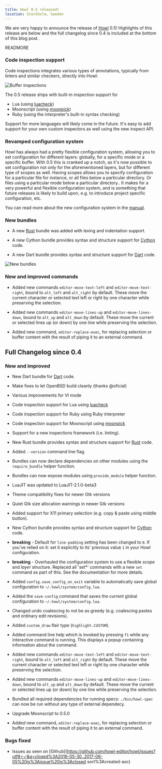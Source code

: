 ```yaml
---
title: Howl 0.5 released!
location: Stockholm, Sweden
---
```


We are very happy to announce the release of [Howl](http://howl.io/) 0.5!
Highlights of this release are below and the full changelog since 0.4 is
included at the bottom of this blog post.

READMORE

### Code inspection support

Code inspections integrates various types of annotations, typically from linters
and similar checkers, directly into Howl:

![Buffer inspections](/images/screenshots/monokai/buffer-inspect.png)

The 0.5 release ships with built-in inspection support for

- Lua (using [luacheck](https://github.com/mpeterv/luacheck))
- Moonscript (using [moonpick](https://github.com/nilnor/moonpick))
- Ruby (using the interpreter's built-in syntax checking)

Support for more languages will likely come in the future. It's easy to add
support for your own custom inspectors as well using the new inspect API.

### Revamped configuration system

Howl has always had a pretty flexible configuration system, allowing you to set
configuration for different layers: globally, for a specific mode or a specific
buffer. With 0.5 this is cranked up a notch, as it's now possible to set
configuration not only for the aforementioned layers, but for different type of
scopes as well. Having scopes allows you to specify configuration for a
particular file for instance, or all files below a particular directory. Or
files using a particular mode below a particular directory.. It makes for a very
powerful and flexible configuration system, and is something that future
releases is likely to build upon, e.g. to introduce project specific
configuration, etc.

You can read more about the new configuration system in the
[manual](/doc/manual/configuration.html#configuration-variables).

### New bundles

- A new [Rust](http://www.rust-lang.org) bundle was added with lexing and
indentation support.

- A new Cython bundle provides syntax and structure support for
[Cython](http://cython.org) code.

- A new Dart bundle provides syntax and structure support for
[Dart](https://www.dartlang.org) code.

![New bundles](/images/blog/0-5-released/new-bundles.png)

### New and improved commands

- Added new commands `editor-move-text-left` and `editor-move-text-right`, bound
to `alt_left` and `alt_right` by default. These move the current character or
selected text left or right by one character while preserving the selection.

- Added new commands `editor-move-lines-up` and `editor-move-lines-down`, bound
to `alt_up` and `alt_down` by default. These move the current or selected lines
up (or down) by one line while preserving the selection.

- Added new command, `editor-replace-exec`, for replacing selection or buffer
content with the result of piping it to an external command.

## Full Changelog since 0.4

### New and improved

- New Dart bundle for [Dart](https://www.dartlang.org) code.

- Make fixes to let OpenBSD build cleanly (thanks @oficial)

- Various improvements for VI mode

- Code inspection support for Lua using
[luacheck](https://github.com/mpeterv/luacheck)

- Code inspection support for Ruby using Ruby interpreter

- Code inspection support for Moonscript using
[moonpick](https://github.com/nilnor/moonpick)

- Support for a new inspections framework (i.e. linting).

- New Rust bundle provides syntax and structure support for
[Rust](http://www.rust-lang.org) code.

- Added `--version` command line flag.

- Bundles can now declare dependencies on other modules using the
`require_bundle` helper function.

- Bundles can now expose modules using `provide_module` helper function.

- LuaJIT was updated to LuaJIT-2.1.0-beta3

- Theme compatibility fixes for newer Gtk versions

- Quiet Gtk size allocation warnings in newer Gtk versions

- Added support for X11 primary selection (e.g. copy & paste using middle
button).

- New Cython bundle provides syntax and structure support for
[Cython](http://cython.org) code.

- **breaking** - Default for `line-padding` setting has been changed to `0`. If
you've relied on it: set it explicitly to its' previous value `1` in your Howl
configuration.

- **breaking** - Overhauled the configuration system to use a flexible *scope*
and *layer* structure. Replaced all 'set*' commands with a new `set` command as
part of this. See the documentation for more details.

- Added `config.save_config_on_exit` variable to automatically save global
configuration to `~/.howl/system/config.lua`.

- Added the `save-config` command that saves the current global configuration to
`~/.howl/system/config.lua`.

- Changed undo coalescing to not be as greedy (e.g. coalescing pastes and
ordinary edit revisions).

- Added `custom_draw` flair type (`highlight.CUSTOM`).

- Added command line help which is invoked by pressing `f1` while any
interactive command is running. This displays a popup containing information
about the command.

- Added new commands `editor-move-text-left` and `editor-move-text-right`, bound
to `alt_left` and `alt_right` by default. These move the current character or
selected text left or right by one character while preserving the selection.

- Added new commands `editor-move-lines-up` and `editor-move-lines-down`, bound
to `alt_up` and `alt_down` by default. These move the current or selected lines
up (or down) by one line while preserving the selection.

- Bundled all required dependencies for running specs: `./bin/howl-spec` can now
be run without any type of external dependecy.

- Upgrade Moonscript to 0.5.0

- Added new command, `editor-replace-exec`, for replacing selection or buffer
content with the result of piping it to an external command.

### Bugs fixed

- Issues as seen on
[Github](https://github.com/howl-editor/howl/issues?utf8=✓&q=closed%3A2016-05-30..2017-06-05%20is%3Aissue%20is%3Aclosed
sort%3Acreated-asc)
